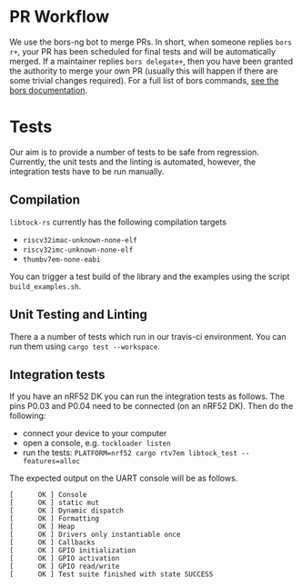 # PR Workflow

We use the bors-ng bot to merge PRs. In short, when someone replies `bors r+`,
your PR has been scheduled for final tests and will be automatically merged. If
a maintainer replies `bors delegate+`, then you have been granted the authority
to merge your own PR (usually this will happen if there are some trivial
changes required). For a full list of bors commands,
[see the bors documentation](https://bors.tech/documentation/).

# Tests

Our aim is to provide a number of tests to be safe from regression. Currently,
the unit tests and the linting is automated, however, the integration tests
have to be run manually.

## Compilation

`libtock-rs` currently has the following compilation targets

- `riscv32imac-unknown-none-elf`
- `riscv32imc-unknown-none-elf`
- `thumbv7em-none-eabi`

You can trigger a test build of the library and the examples using the script `build_examples.sh`.

## Unit Testing and Linting

There a a number of tests which run in our travis-ci environment. You can run them
using `cargo test --workspace`.

## Integration tests

If you have an nRF52 DK you can run the integration tests as follows.
The pins P0.03 and P0.04 need to be connected (on an nRF52 DK). Then do the following:

- connect your device to your computer
- open a console, e.g. `tockloader listen`
- run the tests: `PLATFORM=nrf52 cargo rtv7em libtock_test --features=alloc`

The expected output on the UART console will be as follows.

```
[      OK ] Console
[      OK ] static mut
[      OK ] Dynamic dispatch
[      OK ] Formatting
[      OK ] Heap
[      OK ] Drivers only instantiable once
[      OK ] Callbacks
[      OK ] GPIO initialization
[      OK ] GPIO activation
[      OK ] GPIO read/write
[      OK ] Test suite finished with state SUCCESS
```
